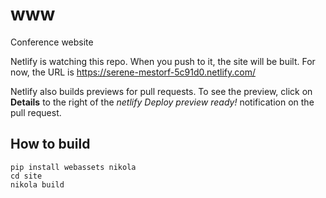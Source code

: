 # www
Conference website

Netlify is watching this repo. When you push to it, the site will be built.
For now, the URL is https://serene-mestorf-5c91d0.netlify.com/ 

Netlify also builds previews for pull requests. To see the preview, click on **Details** to the right of the _netlify Deploy preview ready!_ notification on the pull request. 

## How to build

```
pip install webassets nikola
cd site
nikola build
```
